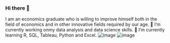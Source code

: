 ### Hi there 👋
I am an economics graduate who is willing to improve himself both in the field of economics and in other innovative fields required by our age.
🔭 I’m currently working onmy data analysis and data science skills.
🌱 I’m currently learning R, SQL, Tableau, Python and Excel.
![image](https://github.com/batuhanep/batuhanep/assets/111178652/e6c922ec-2f7c-43ef-b9c1-96f374744a5c)
![image](https://github.com/batuhanep/batuhanep/assets/111178652/3c649d16-fd69-47f2-81d1-5d73bfc530b7)
